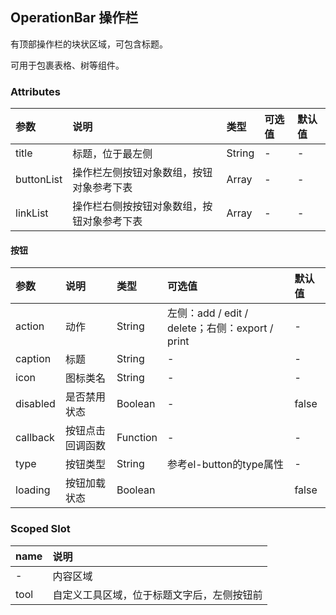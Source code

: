 ## OperationBar 操作栏

有顶部操作栏的块状区域，可包含标题。

可用于包裹表格、树等组件。



### Attributes

| 参数       | 说明                                       | 类型   | 可选值 | 默认值 |
| :--------- | :----------------------------------------- | :----- | :----- | :----- |
| title      | 标题，位于最左侧                           | String | -      | -      |
| buttonList | 操作栏左侧按钮对象数组，按钮对象参考下表   | Array  | -      | -      |
| linkList   | 操作栏右侧按按钮对象数组，按钮对象参考下表 | Array  | -      | -      |

#### 按钮

| 参数     | 说明             | 类型     | 可选值                                          | 默认值 |
| :------- | :--------------- | :------- | :---------------------------------------------- | :----- |
| action   | 动作             | String   | 左侧：add / edit / delete；右侧：export / print | -      |
| caption  | 标题             | String   | -                                               | -      |
| icon     | 图标类名         | String   | -                                               | -      |
| disabled | 是否禁用状态     | Boolean  | -                                               | false  |
| callback | 按钮点击回调函数 | Function | -                                               | -      |
| type     | 按钮类型         | String   | 参考el-button的type属性                         | -      |
| loading  | 按钮加载状态     | Boolean  |                                                 | false  |



### Scoped Slot

| name | 说明                                       |
| :--- | :----------------------------------------- |
| -    | 内容区域                                   |
| tool | 自定义工具区域，位于标题文字后，左侧按钮前 |